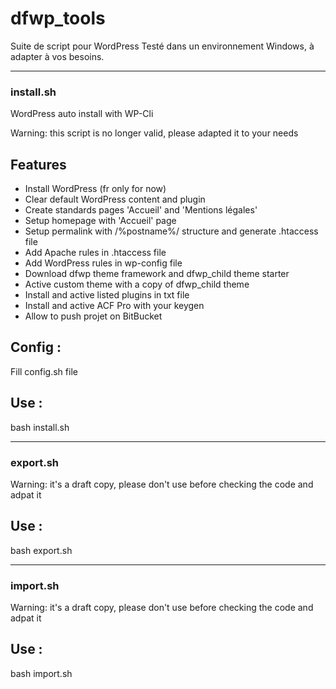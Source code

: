 # dfwp_tools
Suite de script pour WordPress
Testé dans un environnement Windows, à adapter à vos besoins.

---

### install.sh
WordPress auto install with WP-Cli

Warning: this script is no longer valid, please adapted it to your needs

## Features
- Install WordPress (fr only for now)
- Clear default WordPress content and plugin
- Create standards pages 'Accueil' and 'Mentions légales'
- Setup homepage with 'Accueil' page
- Setup permalink with /%postname%/ structure and generate .htaccess file
- Add Apache rules in .htaccess file
- Add WordPress rules in wp-config file
- Download dfwp theme framework and dfwp_child theme starter
- Active custom theme with a copy of dfwp_child theme
- Install and active listed plugins in txt file
- Install and active ACF Pro with your keygen
- Allow to push projet on BitBucket

## Config :
Fill config.sh file

## Use :
bash install.sh

---

### export.sh

Warning: it's a draft copy, please don't use before checking the code and adpat it 


## Use :
bash export.sh

---

### import.sh

Warning: it's a draft copy, please don't use before checking the code and adpat it 

## Use :
bash import.sh
